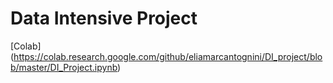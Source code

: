 # Data Intensive Project

[Colab] (https://colab.research.google.com/github/eliamarcantognini/DI_project/blob/master/DI_Project.ipynb) 
